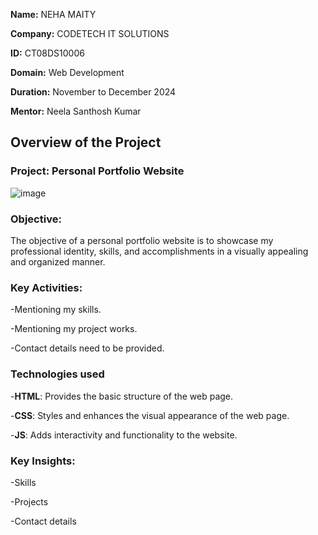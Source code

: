 **Name:** NEHA MAITY

**Company:** CODETECH IT SOLUTIONS

**ID:** CT08DS10006

**Domain:** Web Development

**Duration:** November to December 2024

**Mentor:** Neela Santhosh Kumar

## Overview of the Project

### Project: Personal Portfolio Website
![image](https://github.com/user-attachments/assets/6bbdc9e2-d160-466a-a0da-01c288407f01)


### Objective:
 The objective of a personal portfolio website is to showcase my professional identity, skills, and accomplishments in a visually appealing and organized manner.

 ### Key Activities:
 -Mentioning my skills.
 
 -Mentioning my project works.
 
 -Contact details need to be provided.

 ### Technologies used
 -**HTML**:  Provides the basic structure of the web page.
 
 -**CSS**: Styles and enhances the visual appearance of the web page.
 
 -**JS**: Adds interactivity and functionality to the website.

 ### Key Insights:
 -Skills

 -Projects

 -Contact details
 
 
 
